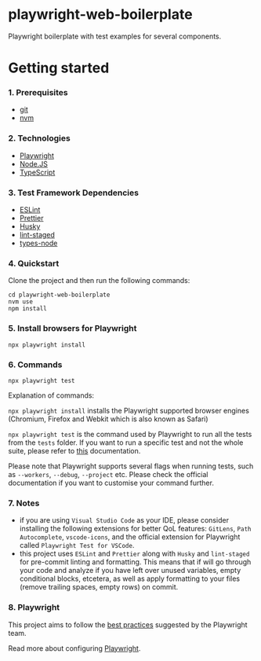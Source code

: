# playwright-web-boilerplate

Playwright boilerplate with test examples for several components.

# Getting started

### 1. Prerequisites

- [git](https://git-scm.com)
- [nvm](https://github.com/nvm-sh/nvm)

### 2. Technologies

- [Playwright](https://playwright.dev)
- [Node.JS](https://nodejs.org)
- [TypeScript](https://www.typescriptlang.org/)

### 3. Test Framework Dependencies

- [ESLint](https://eslint.org)
- [Prettier](https://prettier.io)
- [Husky](https://github.com/typicode/husky)
- [lint-staged](https://github.com/lint-staged/lint-staged)
- [types-node](https://www.npmjs.com/package/@types/node)

### 4. Quickstart

Clone the project and then run the following commands:

```
cd playwright-web-boilerplate
nvm use
npm install
```

### 5. Install browsers for Playwright

```
npx playwright install
```

### 6. Commands

```
npx playwright test
```

Explanation of commands:

`npx playwright install` installs the Playwright supported browser engines (Chromium, Firefox and Webkit which is also known as Safari)

`npx playwright test` is the command used by Playwright to run all the tests from the `tests` folder. If you want to run a specific test and not the whole suite, please refer to [this](https://playwright.dev/docs/running-tests#command-line) documentation.

Please note that Playwright supports several flags when running tests, such as `--workers`, `--debug`, `--project` etc. Please check the official documentation if you want to customise your command further.

### 7. Notes

- if you are using `Visual Studio Code` as your IDE, please consider installing the following extensions for better QoL features: `GitLens`, `Path Autocomplete`, `vscode-icons`, and the official extension for Playwright called `Playwright Test for VSCode`.
- this project uses `ESLint` and `Prettier` along with `Husky` and `lint-staged` for pre-commit linting and formatting. This means that if will go through your code and analyze if you have left over unused variables, empty conditional blocks, etcetera, as well as apply formatting to your files (remove trailing spaces, empty rows) on commit.

### 8. Playwright

This project aims to follow the [best practices](https://playwright.dev/docs/best-practices) suggested by the Playwright team.

Read more about configuring [Playwright](https://playwright.dev/docs/intro).
